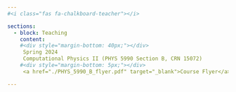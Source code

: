 ```yaml
---
#<i class="fas fa-chalkboard-teacher"></i>

sections:
  - block: Teaching
    content: 
    #<div style="margin-bottom: 40px;"></div>
     Spring 2024
     Computational Physics II (PHYS 5990 Section B, CRN 15072)
    #<div style="margin-bottom: 5px;"></div>
     <a href="./PHYS_5990_B_flyer.pdf" target="_blank">Course Flyer</a>

---
```

